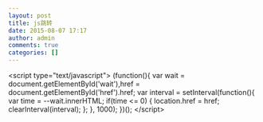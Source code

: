 ```yaml
---
layout: post
title: js跳转
date: 2015-08-07 17:17
author: admin
comments: true
categories: []
---
```

&lt;script type="text/javascript"&gt;
(function(){
var wait = document.getElementById('wait'),href = document.getElementById('href').href;
var interval = setInterval(function(){
var time = --wait.innerHTML;
if(time &lt;= 0) {
location.href = href;
clearInterval(interval);
};
}, 1000);
})();
&lt;/script&gt;

